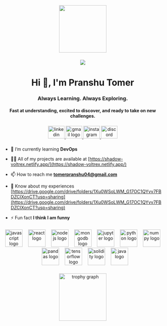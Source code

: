 <div align="center">
  <img height="150" src="https://media.giphy.com/media/M9gbBd9nbDrOTu1Mqx/giphy.gif"  />
</div>

###

<div align="center">
  <img src="https://visitor-badge.laobi.icu/badge?page_id=pranshu-tomer.pranshu-tomer&"  />
</div>

###

<h1 align="center">Hi 👋, I'm Pranshu Tomer</h1>

###

<h3 align="center">Always Learning. Always Exploring.</h3>
<h4 align="center">Fast at understanding, excited to discover, and ready to take on new challenges.</h4>

###

<div align="center">
  <a href="https://www.linkedin.com/in/pranshu-tomer " target="_blank">
    <img src="https://raw.githubusercontent.com/maurodesouza/profile-readme-generator/master/src/assets/icons/social/linkedin/default.svg" width="52" height="40" alt="linkedin logo"  />
  </a>
  <a href="tomerpranshu11@gmail.com" target="_blank">
    <img src="https://raw.githubusercontent.com/maurodesouza/profile-readme-generator/master/src/assets/icons/social/gmail/default.svg" width="52" height="40" alt="gmail logo"  />
  </a>
  <a href="https://www.instagram.com/shadow_voltrex/#" target="_blank">
    <img src="https://raw.githubusercontent.com/maurodesouza/profile-readme-generator/master/src/assets/icons/social/instagram/default.svg" width="52" height="40" alt="instagram logo"  />
  </a>
  <a href="https://discord.gg/tf4f9FC3" target="_blank">
    <img src="https://raw.githubusercontent.com/maurodesouza/profile-readme-generator/master/src/assets/icons/social/discord/default.svg" width="52" height="40" alt="discord logo"  />
  </a>
</div>

###

- 🌱 I’m currently learning **DevOps**

- 👨‍💻 All of my projects are available at [https://shadow-voltrex.netlify.app/](https://shadow-voltrex.netlify.app/)

- 📫 How to reach me **tomerpranshu04@gmail.com**

- 📄 Know about my experiences [https://drive.google.com/drive/folders/1Xu0WSoLWM_G17OC1QYvv7FBDZCIXonCT?usp=sharing](https://drive.google.com/drive/folders/1Xu0WSoLWM_G17OC1QYvv7FBDZCIXonCT?usp=sharing)

- ⚡ Fun fact **I think I am funny**

###

<div align="center">
  <img src="https://cdn.jsdelivr.net/gh/devicons/devicon/icons/javascript/javascript-original.svg" height="55" alt="javascript logo"  />
  <img width="10" />
  <img src="https://cdn.jsdelivr.net/gh/devicons/devicon/icons/react/react-original.svg" height="55" alt="react logo"  />
  <img width="10" />
  <img src="https://cdn.jsdelivr.net/gh/devicons/devicon/icons/nodejs/nodejs-original.svg" height="55" alt="nodejs logo"  />
  <img width="10" />
  <img src="https://cdn.jsdelivr.net/gh/devicons/devicon/icons/mongodb/mongodb-original.svg" height="55" alt="mongodb logo"  />
  <img width="10" />
  <img src="https://cdn.jsdelivr.net/gh/devicons/devicon/icons/jupyter/jupyter-original.svg" height="55" alt="jupyter logo"  />
  <img width="10" />
  <img src="https://cdn.jsdelivr.net/gh/devicons/devicon/icons/python/python-original.svg" height="55" alt="python logo"  />
  <img width="10" />
  <img src="https://cdn.jsdelivr.net/gh/devicons/devicon/icons/numpy/numpy-original.svg" height="55" alt="numpy logo"  />
  <img width="10" />
  <img src="https://cdn.jsdelivr.net/gh/devicons/devicon/icons/pandas/pandas-original.svg" height="55" alt="pandas logo"  />
  <img width="10" />
  <img src="https://cdn.jsdelivr.net/gh/devicons/devicon/icons/tensorflow/tensorflow-original.svg" height="55" alt="tensorflow logo"  />
  <img width="10" />
  <img src="https://cdn.jsdelivr.net/gh/devicons/devicon/icons/solidity/solidity-original.svg" height="55" alt="solidity logo"  />
  <img width="10" />
  <img src="https://cdn.jsdelivr.net/gh/devicons/devicon/icons/java/java-original.svg" height="55" alt="java logo"  />
</div>

###

<div align="center">
  <img src="https://github-profile-trophy.vercel.app?username=pranshu-tomer&theme=dracula&column=-1&row=1&margin-w=8&margin-h=8&no-bg=false&no-frame=false&order=4" height="150" alt="trophy graph"  />
</div>

###
